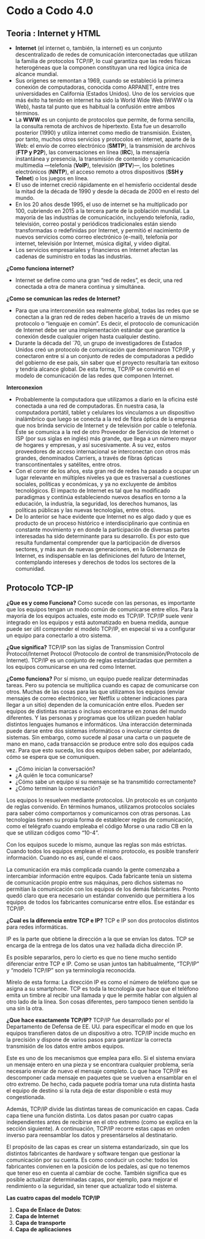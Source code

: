 # Codo a Codo 4.0

## Teoria : Internet y HTML

- **Internet** (el internet o, también, la internet) es un conjunto descentralizado de redes de comunicación interconectadas que utilizan la familia de protocolos TCP/IP, lo cual garantiza que las redes físicas heterogéneas que la componen constituyan una red lógica única de alcance mundial.
- Sus orígenes se remontan a 1969, cuando se estableció la primera conexión de computadoras, conocida como ARPANET, entre tres universidades en California (Estados Unidos). Uno de los servicios que más éxito ha tenido en internet ha sido la World Wide Web (WWW o la Web), hasta tal punto que es habitual la confusión entre ambos términos.
- La **WWW** es un conjunto de protocolos que permite, de forma sencilla, la consulta remota de archivos de hipertexto. Esta fue un desarrollo posterior (1990) y utiliza internet como medio de transmisión. Existen, por tanto, muchos otros servicios y protocolos en internet, aparte de la Web: el envío de correo electrónico (**SMTP**), la transmisión de archivos (**FTP y P2P**), las conversaciones en línea (**IRC**), la mensajería instantánea y presencia, la transmisión de contenido y comunicación multimedia —telefonía (**VoIP**), televisión (**IPTV**)—, los boletines electrónicos (**NNTP**), el acceso remoto a otros dispositivos (**SSH y Telnet**) o los juegos en línea.
- El uso de internet creció rápidamente en el hemisferio occidental desde la mitad de la década de 1990 y desde la década de 2000 en el resto del mundo.
- En los 20 años desde 1995, el uso de internet se ha multiplicado por 100, cubriendo en 2015 a la tercera parte de la población mundial. La mayoría de las industrias de comunicación, incluyendo telefonía, radio, televisión, correo postal y periódicos tradicionales están siendo transformadas o redefinidas por Internet, y permitió el nacimiento de nuevos servicios como correo electrónico (e-mail), telefonía por internet, televisión por Internet, música digital, y vídeo digital.
- Los servicios empresariales y financieros en Internet afectan las cadenas de suministro en todas las industrias.

**¿Como funciona internet?**

- Internet se define como una gran “red de redes”, es decir, una red conectada a otra de manera continua y simultánea.

**¿Como se comunican las redes de Internet?**

- Para que una interconexión sea realmente global, todas las redes que se conectan a la gran red de redes deben hacerlo a través de un mismo protocolo o “lenguaje en común”. Es decir, el protocolo de comunicación de Internet debe ser una implementación estándar que garantice la conexión desde cualquier origen hasta cualquier destino.
- Durante la década del ´70, un grupo de investigadores de Estados Unidos creó un protocolo de comunicación que denominaron TCP/IP, y conectaron entre sí a un conjunto de redes de computadoras a pedido del gobierno de ese país, sin saber que el proyecto resultaría tan exitoso y tendría alcance global. De esta forma, TCP/IP se convirtió en el modelo de comunicación de las redes que componen Internet.

**Interconexion**

- Probablemente la computadora que utilizamos a diario en la oficina esté conectada a una red de computadoras. En nuestra casa, la computadora portátil, tablet y celulares los vinculamos a un dispositivo inalámbrico que luego se conecta a la red de fibra óptica de la empresa que nos brinda servicio de Internet y de televisión por cable o telefonía. Éste se comunica a la red de otro Proveedor de Servicios de Internet o ISP (por sus siglas en inglés) más grande, que llega a un número mayor de hogares y empresas, y así sucesivamente. A su vez, estos proveedores de acceso internacional se interconectan con otros más grandes, denominados Carriers, a través de fibras ópticas transcontinentales y satélites, entre otros.
- Con el correr de los años, esta gran red de redes ha pasado a ocupar un lugar relevante en múltiples niveles ya que es trasversal a cuestiones sociales, políticas y económicas, y ya no excluyente de ámbitos tecnológicos. El impacto de Internet es tal que ha modificado paradigmas y continúa estableciendo nuevos desafíos en torno a la educación, la industria, la seguridad, los derechos humanos, las políticas públicas y las nuevas tecnologías, entre otros.
- De lo anterior se hace evidente que Internet no es algo dado y que es producto de un proceso histórico e interdisciplinario que continúa en constante movimiento y en donde la participación de diversas partes interesadas ha sido determinante para su desarrollo. Es por esto que resulta fundamental comprender que la participación de diversos sectores, y más aun de nuevas generaciones, en la Gobernanza de Internet, es indispensable en las definiciones del futuro de Internet, contemplando intereses y derechos de todos los sectores de la comunidad.

## Protocolo TCP-IP

**¿Que es y como Funciona?**
Como sucede con las personas, es importante que los equipos tengan un modo común de comunicarse entre ellos. Para la mayoría de los equipos actuales, este modo es TCP/IP. TCP/IP suele venir integrado en los equipos y está automatizado en buena medida, aunque puede ser útil comprender el modelo TCP/IP, en especial si va a configurar un equipo para conectarlo a otro sistema.

**¿Que significa?**
TCP/IP son las siglas de Transmission Control Protocol/Internet Protocol (Protocolo de control de transmisión/Protocolo de Internet). TCP/IP es un conjunto de reglas estandarizadas que permiten a los equipos comunicarse en una red como Internet.

**¿Como funciona?**
Por sí mismo, un equipo puede realizar determinadas tareas. Pero su potencia se multiplica cuando es capaz de comunicarse con otros. Muchas de las cosas para las que utilizamos los equipos (enviar mensajes de correo electrónico, ver Netflix u obtener indicaciones para llegar a un sitio) dependen de la comunicación entre ellos. Pueden ser equipos de distintas marcas o incluso encontrarse en zonas del mundo diferentes. Y las personas y programas que los utilizan pueden hablar distintos lenguajes humanos e informáticos.
Una interacción determinada puede darse entre dos sistemas informáticos o involucrar cientos de sistemas. Sin embargo, como sucede al pasar una carta o un paquete de mano en mano, cada transacción se produce entre solo dos equipos cada vez.
Para que esto suceda, los dos equipos deben saber, por adelantado, cómo se espera que se comuniquen.

- ¿Cómo inician la conversación?
- ¿A quién le toca comunicarse?
- ¿Cómo sabe un equipo si su mensaje se ha transmitido correctamente?
- ¿Cómo terminan la conversación?

Los equipos lo resuelven mediante protocolos. Un protocolo es un conjunto de reglas convenido. En términos humanos, utilizamos protocolos sociales para saber cómo comportarnos y comunicarnos con otras personas. Las tecnologías tienen su propia forma de establecer reglas de comunicación, como el telégrafo cuando empleaba el código Morse o una radio CB en la que se utilizan códigos como “10-4”.

Con los equipos sucede lo mismo, aunque las reglas son más estrictas. Cuando todos los equipos emplean el mismo protocolo, es posible transferir información. Cuando no es así, cunde el caos.

La comunicación era más complicada cuando la gente comenzaba a intercambiar información entre equipos. Cada fabricante tenía un sistema de comunicación propio entre sus máquinas, pero dichos sistemas no permitían la comunicación con los equipos de los demás fabricantes. Pronto quedó claro que era necesario un estándar convenido que permitiera a los equipos de todos los fabricantes comunicarse entre ellos. Ese estándar es TCP/IP.

**¿Cual es la diferencia entre TCP e IP?**
TCP e IP son dos protocolos distintos para redes informáticas.

IP es la parte que obtiene la dirección a la que se envían los datos. TCP se encarga de la entrega de los datos una vez hallada dicha dirección IP.

Es posible separarlos, pero lo cierto es que no tiene mucho sentido diferenciar entre TCP e IP. Como se usan juntos tan habitualmente, “TCP/IP” y “modelo TCP/IP” son ya terminología reconocida.

Mírelo de esta forma: La dirección IP es como el número de teléfono que se asigna a su smartphone. TCP es toda la tecnología que hace que el teléfono emita un timbre al recibir una llamada y que le permite hablar con alguien al otro lado de la línea. Son cosas diferentes, pero tampoco tienen sentido la una sin la otra.

**¿Que hace exactamente TCP/IP?**
TCP/IP fue desarrollado por el Departamento de Defensa de EE. UU. para especificar el modo en que los equipos transfieren datos de un dispositivo a otro. TCP/IP incide mucho en la precisión y dispone de varios pasos para garantizar la correcta transmisión de los datos entre ambos equipos.

Este es uno de los mecanismos que emplea para ello. Si el sistema enviara un mensaje entero en una pieza y se encontrara cualquier problema, sería necesario enviar de nuevo el mensaje completo. Lo que hace TCP/IP es descomponer cada mensaje en paquetes que se vuelven a ensamblar en el otro extremo. De hecho, cada paquete podría tomar una ruta distinta hasta el equipo de destino si la ruta deja de estar disponible o está muy congestionada.

Además, TCP/IP divide las distintas tareas de comunicación en capas. Cada capa tiene una función distinta. Los datos pasan por cuatro capas independientes antes de recibirse en el otro extremo (como se explica en la sección siguiente). A continuación, TCP/IP recorre estas capas en orden inverso para reensamblar los datos y presentárselos al destinatario.

El propósito de las capas es crear un sistema estandarizado, sin que los distintos fabricantes de hardware y software tengan que gestionar la comunicación por su cuenta. Es como conducir un coche: todos los fabricantes convienen en la posición de los pedales, así que no tenemos que tener eso en cuenta al cambiar de coche. También significa que es posible actualizar determinadas capas, por ejemplo, para mejorar el rendimiento o la seguridad, sin tener que actualizar todo el sistema.


**Las cuatro capas del modelo TCP/IP**

1. **Capa de Enlace de Datos**:
2. **Capa de Internet**
3. **Capa de transporte**
4. **Capa de aplicaciones**
